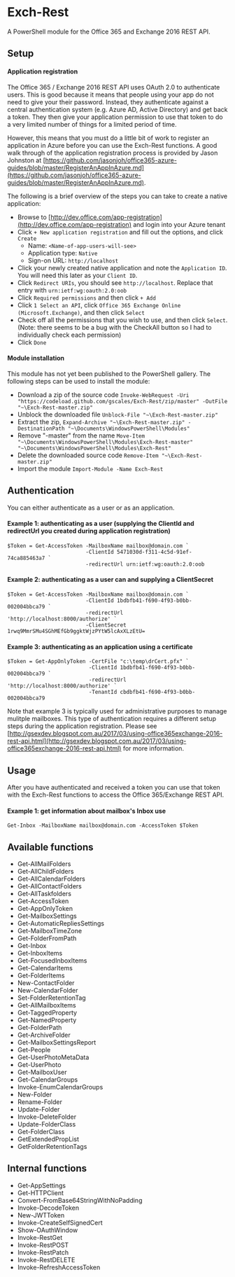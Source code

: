 # Exch-Rest
A PowerShell module for the Office 365 and Exchange 2016 REST API.

## Setup
#### Application registration
The Office 365 / Exchange 2016 REST API uses OAuth 2.0 to authenticate users. This is good because it means that people using your app do not need to give your their password. Instead, they authenticate against a central authentication system (e.g. Azure AD, Active Directory) and get back a token. They then give your application permission to use that token to do a very limited number of things for a limited period of time.

However, this means that you must do a little bit of work to register an application in Azure before you can use the Exch-Rest functions. A good walk through of the application registration process is provided by Jason Johnston at [https://github.com/jasonjoh/office365-azure-guides/blob/master/RegisterAnAppInAzure.md](https://github.com/jasonjoh/office365-azure-guides/blob/master/RegisterAnAppInAzure.md).

The following is a brief overview of the steps you can take to create a native application:
  * Browse to [http://dev.office.com/app-registration](http://dev.office.com/app-registration) and login into your Azure tenant
  * Click `+ New application registration` and fill out the options, and click `Create`
    * Name: `<Name-of-app-users-will-see>`
    * Application type: `Native`
    * Sign-on URL: `http://localhost`
  * Click your newly created native application and note the `Application ID`. You will need this later as your `Client ID`.
  * Click `Redirect URIs`, you should see `http://localhost`. Replace that entry with `urn:ietf:wg:oauth:2.0:oob`
  * Click `Required permissions` and then click `+ Add`
  * Click `1 Select an API`, click `Office 365 Exchange Online (Microsoft.Exchange)`, and then click `Select`
  * Check off all the permissions that you wish to use, and then click `Select`. (Note: there seems to be a bug with the CheckAll button so I had to individually check each permission)
  * Click `Done`

#### Module installation
This module has not yet been published to the PowerShell gallery. The following steps can be used to install the module:
  * Download a zip of the source code `Invoke-WebRequest -Uri "https://codeload.github.com/gscales/Exch-Rest/zip/master" -OutFile "~\Exch-Rest-master.zip"`
  * Unblock the downloaded file `Unblock-File "~\Exch-Rest-master.zip"`
  * Extract the zip, `Expand-Archive "~\Exch-Rest-master.zip" -DestinationPath "~\Documents\WindowsPowerShell\Modules"`
  * Remove "-master" from the name `Move-Item "~\Documents\WindowsPowerShell\Modules\Exch-Rest-master" "~\Documents\WindowsPowerShell\Modules\Exch-Rest"`
  * Delete the downloaded source code `Remove-Item "~\Exch-Rest-master.zip"`
  * Import the module `Import-Module -Name Exch-Rest`


## Authentication
You can either authenticate as a user or as an application.

#### Example 1: authenticating as a user (supplying the ClientId and redirectUrl you created during application registration)
```
$Token = Get-AccessToken -MailboxName mailbox@domain.com `
                         -ClientId 5471030d-f311-4c5d-91ef-74ca885463a7 `
                         -redirectUrl urn:ietf:wg:oauth:2.0:oob
```
#### Example 2: authenticating as a user can and supplying a ClientSecret
```
$Token = Get-AccessToken -MailboxName mailbox@domain.com `
                         -ClientId 1bdbfb41-f690-4f93-b0bb-002004bbca79 `
                         -redirectUrl 'http://localhost:8000/authorize' `
                         -ClientSecret 1rwq9MmrSMu4SGhMEfGb9ggktWjzPYtW5lcAxXLzEtU=
```
#### Example 3: authenticating as an application using a certificate
```
$Token = Get-AppOnlyToken -CertFile "c:\temp\drCert.pfx" `
                          -ClientId 1bdbfb41-f690-4f93-b0bb-002004bbca79 `
                          -redirectUrl 'http://localhost:8000/authorize' `
                          -TenantId cbdbfb41-f690-4f93-b0bb-002004bbca79
```
Note that example 3 is typically used for administrative purposes to manage mulitple mailboxes. This type of authentication requires a different setup steps during the application registration. Please see [http://gsexdev.blogspot.com.au/2017/03/using-office365exchange-2016-rest-api.html](http://gsexdev.blogspot.com.au/2017/03/using-office365exchange-2016-rest-api.html) for more information.

## Usage
After you have authenticated and received a token you can use that token with the Exch-Rest functions to access the Office 365/Exchange REST API.
#### Example 1: get information about mailbox's Inbox use
```
Get-Inbox -MailboxName mailbox@domain.com -AccessToken $Token
```

## Available functions
  * Get-AllMailFolders
  * Get-AllChildFolders
  * Get-AllCalendarFolders
  * Get-AllContactFolders
  * Get-AllTaskfolders
  * Get-AccessToken
  * Get-AppOnlyToken
  * Get-MailboxSettings
  * Get-AutomaticRepliesSettings
  * Get-MailboxTimeZone
  * Get-FolderFromPath
  * Get-Inbox
  * Get-InboxItems
  * Get-FocusedInboxItems
  * Get-CalendarItems
  * Get-FolderItems
  * New-ContactFolder
  * New-CalendarFolder
  * Set-FolderRetentionTag
  * Get-AllMailboxItems
  * Get-TaggedProperty
  * Get-NamedProperty
  * Get-FolderPath
  * Get-ArchiveFolder
  * Get-MailboxSettingsReport
  * Get-People
  * Get-UserPhotoMetaData
  * Get-UserPhoto
  * Get-MailboxUser
  * Get-CalendarGroups
  * Invoke-EnumCalendarGroups
  * New-Folder
  * Rename-Folder
  * Update-Folder
  * Invoke-DeleteFolder
  * Update-FolderClass
  * Get-FolderClass
  * GetExtendedPropList
  * GetFolderRetentionTags

## Internal functions
  * Get-AppSettings
  * Get-HTTPClient
  * Convert-FromBase64StringWithNoPadding
  * Invoke-DecodeToken
  * New-JWTToken
  * Invoke-CreateSelfSignedCert
  * Show-OAuthWindow
  * Invoke-RestGet
  * Invoke-RestPOST
  * Invoke-RestPatch
  * Invoke-RestDELETE
  * Invoke-RefreshAccessToken